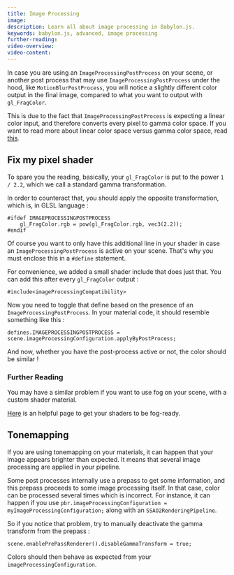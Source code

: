 ```yaml
---
title: Image Processing
image:
description: Learn all about image processing in Babylon.js.
keywords: babylon.js, advanced, image processing
further-reading:
video-overview:
video-content:
---
```


In case you are using an `ImageProcessingPostProcess` on your scene, or another post process that may use `ImageProcessingPostProcess` under the hood, like `MotionBlurPostProcess`, you will notice a slightly different color output in the final image, compared to what you want to output with `gl_FragColor`.

This is due to the fact that `ImageProcessingPostProcess` is expecting a linear color input, and therefore converts every pixel to gamma color space. If you want to read more about linear color space versus gamma color space, read [this](https://en.wikipedia.org/wiki/Gamma_correction).

## Fix my pixel shader

To spare you the reading, basically, your `gl_FragColor` is put to the power `1 / 2.2`, which we call a standard gamma transformation.

In order to counteract that, you should apply the opposite transformation, which is, in GLSL language :

```
#ifdef IMAGEPROCESSINGPOSTPROCESS
    gl_FragColor.rgb = pow(gl_FragColor.rgb, vec3(2.2));
#endif
```

Of course you want to only have this additional line in your shader in case an `ImageProcessingPostProcess` is active on your scene. That's why you must enclose this in a `#define` statement.

For convenience, we added a small shader include that does just that. You can add this after every `gl_FragColor` output :

```
#include<imageProcessingCompatibility>
```

Now you need to toggle that define based on the presence of an `ImageProcessingPostProcess`.
In your material code, it should resemble something like this :

```
defines.IMAGEPROCESSINGPOSTPROCESS = scene.imageProcessingConfiguration.applyByPostProcess;
```

And now, whether you have the post-process active or not, the color should be similar !

### Further Reading

You may have a similar problem if you want to use fog on your scene, with a custom shader material.

[Here](/advanced_topics/shaders/Fog+ShaderMat) is an helpful page to get your shaders to be fog-ready.

## Tonemapping

If you are using tonemapping on your materials, it can happen that your image appears brighter than expected. It means that several image processing are applied in your pipeline.

Some post processes internally use a prepass to get some information, and this prepass proceeds to some image processing itself. In that case, color can be processed several times which is incorrect. For instance, it can happen if you use `pbr.imageProcessingConfiguration = myImageProcessingConfiguration;` along with an `SSAO2RenderingPipeline`.

So if you notice that problem, try to manually deactivate the gamma transform from the prepass :

```
scene.enablePrePassRenderer().disableGammaTransform = true;
```

Colors should then behave as expected from your `imageProcessingConfiguration`.
